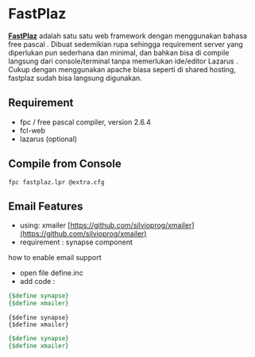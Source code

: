 
FastPlaz
===
**[FastPlaz](http://www.fastplaz.com)** adalah satu satu web framework dengan menggunakan bahasa  free pascal  . Dibuat sedemikian rupa sehingga requirement server yang diperlukan pun sederhana dan minimal, dan bahkan bisa di  compile  langsung dari console/terminal tanpa memerlukan ide/editor  Lazarus  . Cukup dengan menggunakan  apache  biasa seperti di shared hosting, fastplaz sudah bisa langsung digunakan.


Requirement
---
* fpc / free pascal compiler, version 2.6.4
* fcl-web
* lazarus (optional)


Compile from Console
---
```
fpc fastplaz.lpr @extra.cfg
```


Email Features
---
* using: xmailer [https://github.com/silvioprog/xmailer](https://github.com/silvioprog/xmailer)
* requirement : synapse component

how to enable email support

- open file define.inc
- add code :

```pascal
{$define synapse}
{$define xmailer}
```

```delphi
{$define synapse}
{$define xmailer}
```

```pas
{$define synapse}
{$define xmailer}
```



